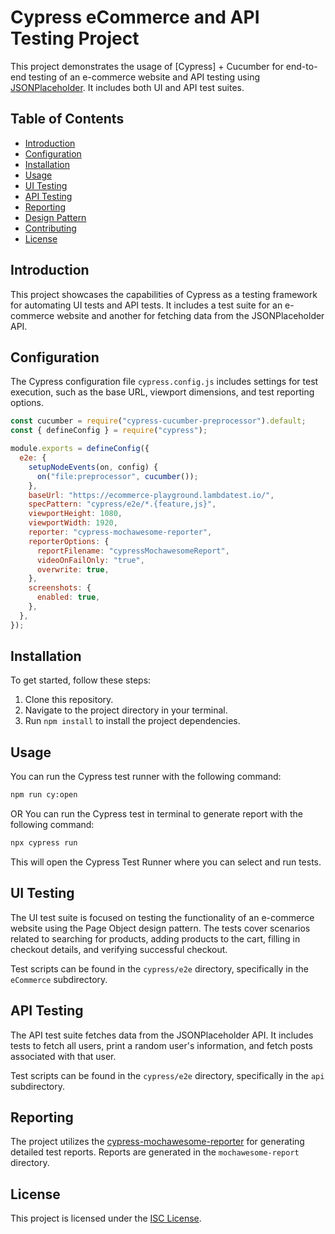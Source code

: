 # Cypress eCommerce and API Testing Project

This project demonstrates the usage of [Cypress] + Cucumber for end-to-end testing of an e-commerce website and API testing using [JSONPlaceholder](https://jsonplaceholder.typicode.com/). It includes both UI and API test suites.

## Table of Contents

- [Introduction](#introduction)
- [Configuration](#configuration)
- [Installation](#installation)
- [Usage](#usage)
- [UI Testing](#ui-testing)
- [API Testing](#api-testing)
- [Reporting](#reporting)
- [Design Pattern](#design-pattern)
- [Contributing](#contributing)
- [License](#license)

## Introduction

This project showcases the capabilities of Cypress as a testing framework for automating UI tests and API tests. It includes a test suite for an e-commerce website and another for fetching data from the JSONPlaceholder API.

## Configuration

The Cypress configuration file `cypress.config.js` includes settings for test execution, such as the base URL, viewport dimensions, and test reporting options.

```javascript
const cucumber = require("cypress-cucumber-preprocessor").default;
const { defineConfig } = require("cypress");

module.exports = defineConfig({
  e2e: {
    setupNodeEvents(on, config) {
      on("file:preprocessor", cucumber());
    },
    baseUrl: "https://ecommerce-playground.lambdatest.io/",
    specPattern: "cypress/e2e/*.{feature,js}",
    viewportHeight: 1080,
    viewportWidth: 1920,
    reporter: "cypress-mochawesome-reporter",
    reporterOptions: {
      reportFilename: "cypressMochawesomeReport",
      videoOnFailOnly: "true",
      overwrite: true,
    },
    screenshots: {
      enabled: true,
    },
  },
});
```

## Installation

To get started, follow these steps:

1. Clone this repository.
2. Navigate to the project directory in your terminal.
3. Run `npm install` to install the project dependencies.

## Usage

You can run the Cypress test runner with the following command:

```bash
npm run cy:open    
```

OR You can run the Cypress test in terminal to generate report  with the following command:

```bash
npx cypress run
```


This will open the Cypress Test Runner where you can select and run tests.

## UI Testing

The UI test suite is focused on testing the functionality of an e-commerce website using the Page Object design pattern. The tests cover scenarios related to searching for products, adding products to the cart, filling in checkout details, and verifying successful checkout.

Test scripts can be found in the `cypress/e2e` directory, specifically in the `eCommerce` subdirectory.

## API Testing

The API test suite fetches data from the JSONPlaceholder API. It includes tests to fetch all users, print a random user's information, and fetch posts associated with that user.

Test scripts can be found in the `cypress/e2e` directory, specifically in the `api` subdirectory.

## Reporting

The project utilizes the [cypress-mochawesome-reporter](https://github.com/LironEr/cypress-mochawesome-reporter) for generating detailed test reports. Reports are generated in the `mochawesome-report` directory.


## License

This project is licensed under the [ISC License](LICENSE).
